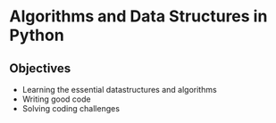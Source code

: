 # Algorithms and Data Structures in Python

## Objectives
- Learning the essential datastructures and algorithms
- Writing good code
- Solving coding challenges
